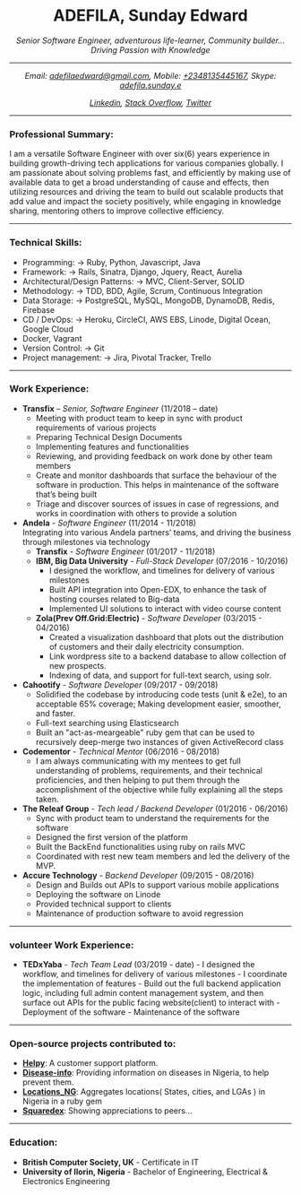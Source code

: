 <h1 align="center">ADEFILA, Sunday Edward</h1>
<p align="center"><i>Senior Software Engineer, adventurous life-learner, Community builder... Driving Passion with Knowledge</i></p>

---

<p align="center"><i>Email: <a href="mailto:adefilaedward@gmail.com">adefilaedward@gmail.com</a>, Mobile: <a href="tel:+2348135445167">+2348135445167</a>, Skype: <a href="callto:adefila.sunday.e">adefila.sunday.e</a></i></p>

<p align="center"><i><a href=https://ng.linkedin.com/in/x6iae>Linkedin</a>, <a href=http://stackoverflow.com/users/4330954/x6iae>Stack Overflow</a>, <a href=https://twitter.com/x6iae>Twitter</a></i></p>

----
### Professional Summary:
I am a versatile Software Engineer with over six(6) years experience in building growth-driving tech applications for various companies globally. I am passionate about solving problems fast, and efficiently by making use of available data to get a broad understanding of cause and effects, then utilizing resources and driving the team to build out scalable products that add value and impact the society positively, while engaging in knowledge sharing, mentoring others to improve collective efficiency.

---

### Technical Skills: 
- Programming: → Ruby, Python, Javascript, Java
- Framework: → Rails, Sinatra, Django, Jquery, React, Aurelia 
- Architectural/Design Patterns: → MVC, Client-Server, SOLID
- Methodology: → TDD, BDD, Agile, Scrum, Continuous Integration
- Data Storage: → PostgreSQL, MySQL, MongoDB, DynamoDB, Redis, Firebase
- CD / DevOps: → Heroku, CircleCI, AWS EBS, Linode, Digital Ocean, Google Cloud
- Docker, Vagrant
- Version Control: → Git
- Project management: → Jira, Pivotal Tracker, Trello

---

### Work Experience:
- **Transfix** – _Senior, Software Engineer_ (11/2018 – date) <br>
  - Meeting with product team to keep in sync with product requirements of various projects
  - Preparing Technical Design Documents
  - Implementing features and functionalities
  - Reviewing, and providing feedback on work done by other team members
  - Create and monitor dashboards that surface the behaviour of the software in production. This helps in maintenance of the software that’s being built
  - Triage and discover sources of issues in case of regressions, and works in coordination with others to provide a solution
- **Andela** - _Software Engineer_ (11/2014 - 11/2018) <br>
Integrating into various Andela partners’ teams, and driving the business through milestones via technology
  - **Transfix** - _Software Engineer_ (01/2017 - 11/2018) <br>
  - **IBM, Big Data University** - _Full-Stack Developer_ (07/2016 - 10/2016)
       - I designed the workflow, and timelines for delivery of various milestones
       - Built API integration into Open-EDX, to enhance the task of hosting courses related to Big-data
       - Implemented UI solutions to interact with video course content
  - **Zola(Prev Off.Grid:Electric)** - _Software Developer_ (03/2015 - 04/2016)
       - Created a visualization dashboard that plots out the distribution of customers and their daily electricity consumption.
       - Link wordpress site to a backend database to allow collection of new prospects.
       - Indexing of data, and support for full-text search, using solr.
- **Cahootify** - _Software Developer_ (09/2017 - 09/2018)<br>
  - Solidified the codebase by introducing code tests (unit & e2e), to an acceptable 65% coverage; Making development easier, smoother, and faster.
  - Full-text searching using Elasticsearch
  - Built an "act-as-meargeable" ruby gem that can be used to recursively deep-merge two instances of given ActiveRecord class
- **Codementor** - _Technical Mentor_ (06/2016 - 08/2018)
  - I am always communicating with my mentees to get full understanding of problems, requirements, and their technical proficiencies, and then helping to put them through the accomplishment of the objective while fully explaining all the steps taken.
- **The Releaf Group** - _Tech lead / Backend Developer_ (01/2016 - 06/2016)
  - Sync with product team to understand the requirements for the software
  - Designed the first version of the platform
  - Built the BackEnd functionalities using ruby on rails MVC
  - Coordinated with rest new team members and led the delivery of the MVP.
- **Accure Technology** - _Backend Developer_ (09/2015 - 08/2016)
  - Design and Builds out APIs to support various mobile applications
  - Deploying the software on Linode
  - Provided technical support to clients
  - Maintenance of production software to avoid regression

---

### volunteer Work Experience:
- **TEDxYaba** - _Tech Team Lead_ (03/2019 - date)
       - I designed the workflow, and timelines for delivery of various milestones
       - I coordinate the implementation of features
       - Build out the full backend application logic, including full admin content management system, and then surface out APIs for the public facing website(client) to interact with
       - Deployment of the software
       - Maintenance of the software

---

### Open-source projects contributed to:
- **[Helpy](https://helpy.io/)**: A customer support platform.
- **[Disease-info](https://disease-info.herokuapp.com)**: Providing information on diseases in Nigeria, to help prevent them.
- **[Locations_NG](https://github.com/ceemion/locations_ng)**: Aggregates locations( States, cities, and LGAs ) in Nigeria in a ruby gem
- **[Squaredex](https://github.com/devcenter-square/squaredex)**: Showing appreciations to peers...
	
---

### Education:
- **British Computer Society, UK** - Certificate in IT
- **University of Ilorin, Nigeria** - Bachelor of Engineering, Electrical & Electronics Engineering

